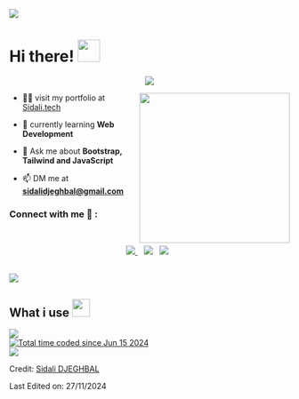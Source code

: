 <img src="https://user-images.githubusercontent.com/73097560/115834477-dbab4500-a447-11eb-908a-139a6edaec5c.gif">

<h1> Hi there! <img src = "https://raw.githubusercontent.com/MartinHeinz/MartinHeinz/master/wave.gif" width = 40px> </h1>
<p align='center'>
<img src="https://readme-typing-svg.herokuapp.com?color=%2336BCF7&size=25&center=true&vCenter=true&width=433&height=75&lines=I'm+Sidali+DJEGHBAL;Web+Developer;Computer+Science+student;%40sidali">
</p>

<img align="right" src="https://media.giphy.com/media/QvpqTCiEcwtvx6wwJK/giphy.gif" width="270" height="270" frameBorder="0" class="giphy-embed" allowFullScreen></img>


- 👨‍💻 visit my portfolio at [Sidali.tech](http://sidali.tech/)

- 🌱 currently learning **Web Development**

- 💬 Ask me about **Bootstrap, Tailwind and JavaScript**

- 📫 DM me at **sidalidjeghbal@gmail.com**

### Connect with me 🔗 :
<br>
<p align='center'>
<a href="mailto:sidalidjeghbal@gmail.com" target="_blank">
<img src="https://img.shields.io/badge/Gmail-D14836?style=for-the-badge&logo=gmail&logoColor=white">
</a>&nbsp;&nbsp;
<a href="https://www.instagram.com/sidali.djeghbal/" target="_blank">
<img src="https://img.shields.io/badge/sidali-%23E4405F.svg?style=for-the-badge&logo=Instagram&logoColor=white"></a>&nbsp;&nbsp;
<a href="https://www.linkedin.com/in/sidali-djeghbal/" target="_blank">
<img src="https://img.shields.io/badge/linkedin-%230077B5.svg?style=for-the-badge&logo=linkedin&logoColor=white"></a>&nbsp;&nbsp;
</p>
<br>
	
<img src="https://user-images.githubusercontent.com/73097560/115834477-dbab4500-a447-11eb-908a-139a6edaec5c.gif">

## What i use <img src="https://media2.giphy.com/media/QssGEmpkyEOhBCb7e1/giphy.gif?cid=ecf05e47a0n3gi1bfqntqmob8g9aid1oyj2wr3ds3mg700bl&rid=giphy.gif" width=32px>

<img src="https://skillicons.dev/icons?i=c,clion,java,idea,python,pycharm,git,github,md,html,css,js,nodejs,jquery,bootstrap,tailwind,figma,xd,vscode,linux,bash,windows,discord,gmail,linkedin"/>
<br>
 <a href="https://wakatime.com/@53c3ccee-ae51-4aa3-a80e-b0bed4d1bc9c"><img src="https://wakatime.com/badge/user/53c3ccee-ae51-4aa3-a80e-b0bed4d1bc9c.svg" alt="Total time coded since Jun 15 2024" /></a>
<br>

<img src="https://user-images.githubusercontent.com/73097560/115834477-dbab4500-a447-11eb-908a-139a6edaec5c.gif">

Credit: [Sidali DJEGHBAL](https://github.com/Sidali-Djeghbal/)

Last Edited on: 27/11/2024
